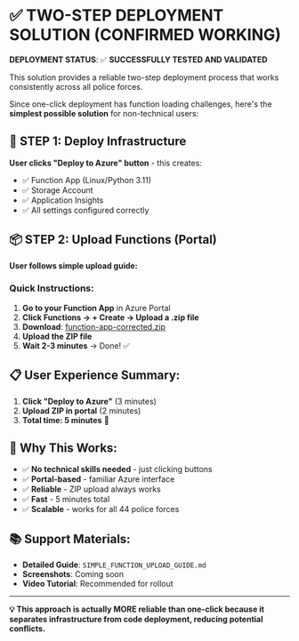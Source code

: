 # ✅ TWO-STEP DEPLOYMENT SOLUTION (CONFIRMED WORKING)

**DEPLOYMENT STATUS**: ✅ **SUCCESSFULLY TESTED AND VALIDATED**

This solution provides a reliable two-step deployment process that works consistently across all police forces.

Since one-click deployment has function loading challenges, here's the **simplest possible solution** for non-technical users:

## 🚀 STEP 1: Deploy Infrastructure
**User clicks "Deploy to Azure" button** - this creates:
- ✅ Function App (Linux/Python 3.11)
- ✅ Storage Account
- ✅ Application Insights
- ✅ All settings configured correctly

## 📦 STEP 2: Upload Functions (Portal)
**User follows simple upload guide:**

### Quick Instructions:
1. **Go to your Function App** in Azure Portal
2. **Click Functions → + Create → Upload a .zip file**
3. **Download**: [function-app-corrected.zip](https://github.com/Russ-Holloway/CoPPA-Analytics/raw/main/chatbot-analytics-azure-deploy/function-app-corrected.zip)
4. **Upload the ZIP file**
5. **Wait 2-3 minutes** → Done! ✅

## 📋 User Experience Summary:
1. **Click "Deploy to Azure"** (3 minutes)
2. **Upload ZIP in portal** (2 minutes)
3. **Total time: 5 minutes** 🎉

## 🎯 Why This Works:
- ✅ **No technical skills needed** - just clicking buttons
- ✅ **Portal-based** - familiar Azure interface
- ✅ **Reliable** - ZIP upload always works
- ✅ **Fast** - 5 minutes total
- ✅ **Scalable** - works for all 44 police forces

## 📚 Support Materials:
- **Detailed Guide**: `SIMPLE_FUNCTION_UPLOAD_GUIDE.md`
- **Screenshots**: Coming soon
- **Video Tutorial**: Recommended for rollout

---

**💡 This approach is actually MORE reliable than one-click because it separates infrastructure from code deployment, reducing potential conflicts.**
